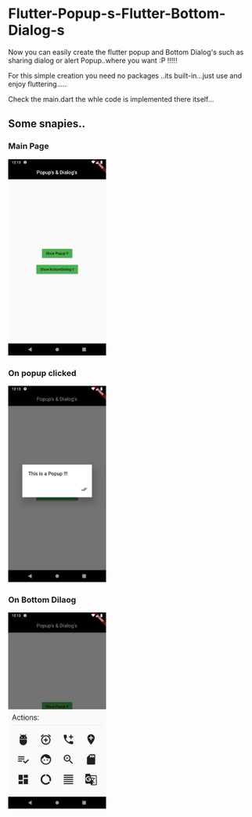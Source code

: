 # Flutter-Popup-s-Flutter-Bottom-Dialog-s
Now you can easily create the flutter popup and Bottom Dialog's such as sharing dialog or alert Popup..where you want :P !!!!!

For this simple creation you need no packages ..its built-in...just use and enjoy fluttering.....

Check the main.dart the whle code is implemented there itself...

<h2>Some snapies..</h2>

<h3>Main Page</h3>
<img src="https://github.com/neon97/Flutter-Popup-s-Flutter-Bottom-Dialog-s/blob/master/Screenshots/Screenshot_1563432189.png?raw=true"  width="200" >
</img>

<h3>On popup clicked</h3>
<img src="https://github.com/neon97/Flutter-Popup-s-Flutter-Bottom-Dialog-s/blob/master/Screenshots/Screenshot_1563432192.png?raw=true"  width="200" >
</img>


<h3>On Bottom Dilaog</h3>
<img src="https://github.com/neon97/Flutter-Popup-s-Flutter-Bottom-Dialog-s/blob/master/Screenshots/Screenshot_1563432195.png?raw=true"  width="200" >
</img>
